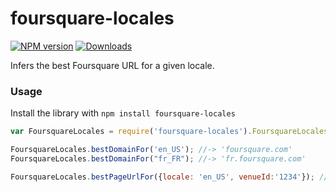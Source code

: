 # foursquare-locales

[![NPM version][npm-image]][npm-url] [![Downloads][downloads-image]][npm-url]

Infers the best Foursquare URL for a given locale.

### Usage
Install the library with `npm install foursquare-locales`

```javascript
var FoursquareLocales = require('foursquare-locales').FoursquareLocales;

FoursquareLocales.bestDomainFor('en_US'); //-> 'foursquare.com'
FoursquareLocales.bestDomainFor("fr_FR"); //-> 'fr.foursquare.com'

FoursquareLocales.bestPageUrlFor({locale: 'en_US', venueId:'1234'}); //-> 'https://foursquare.com/v/1234'
```

[downloads-image]: https://img.shields.io/npm/dm/foursquare-locales.svg

[npm-url]: https://npmjs.org/package/foursquare-locales
[npm-image]: https://img.shields.io/npm/v/foursquare-locales.svg

